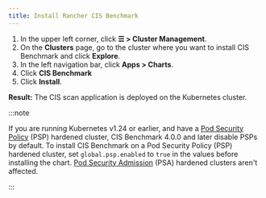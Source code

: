 ```yaml
---
title: Install Rancher CIS Benchmark
---
```


1. In the upper left corner, click **☰ > Cluster Management**.
1. On the **Clusters** page, go to the cluster where you want to install CIS Benchmark and click **Explore**.
1. In the left navigation bar, click **Apps > Charts**.
1. Click **CIS Benchmark**
1. Click **Install**.

**Result:** The CIS scan application is deployed on the Kubernetes cluster.

:::note

If you are running Kubernetes v1.24 or earlier, and have a [Pod Security Policy](../../new-user-guides/authentication-permissions-and-global-configuration/create-pod-security-policies.md) (PSP) hardened cluster, CIS Benchmark 4.0.0 and later disable PSPs by default. To install CIS Benchmark on a Pod Security Policy (PSP) hardened cluster, set `global.psp.enabled` to `true` in the values before installing the chart. [Pod Security Admission](../../new-user-guides/authentication-permissions-and-global-configuration/pod-security-standards.md) (PSA) hardened clusters aren't affected.

:::
